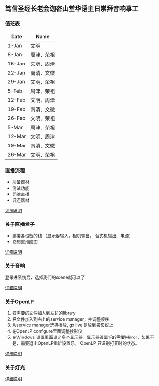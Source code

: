 ## 笃信圣经长老会迦密山堂华语主日崇拜音响事工

### 值班表

|Date|Name|
|------|------|
|1-Jan|文明|
|8-Jan|周津、荣祖|
|15-Jan|文明、周津|
|22-Jan|南清、文徽|
|29-Jan|文明、荣祖|
|5-Feb|周津、荣祖|
|12-Feb|文明、周津|
|19-Feb|南清、文徽|
|26-Feb|文明、荣祖|
|5-Mar|周津、荣祖|
|12-Mar|文明、周津|
|19-Mar|南清、文徽|
|26-Mar|文明、荣祖|



### 直播流程

- 准备器材
- 测试功能
- 开始直播
- 归还器材

[详细说明](flowchart)

### 关于直播盒子

- 连接各设备的线 （显示器输入，相机输出， 台式机输出，电源）
- 控制直播画面

[详细说明](livebox)

### 关于音响

登录进系统后，选择我们的scene就可以了

[详细说明](sound)

### 关于OpenLP

1. 把需要的文件加入到左边的library
2. 把文件加入到右上的service manager，并调整顺序
3. 从service manager选择播放, go live 是放到投影仪上
4. 在OpenLP configure里面调整投影仪
5. 在Windows 设置里面设定多个显示器，显示器设置1和3需要Mirror，如果不是，需要退出OpenLP重新设置好。 OpenLP 只识别打开时的状态。

[详细说明](openlp)

### 关于灯光

[详细说明](light)
